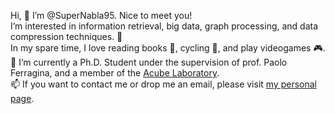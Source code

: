Hi, 👋 I’m @SuperNabla95. Nice to meet you!  
I’m interested in information retrieval, big data, graph processing, and data compression techniques. 👀  
In my spare time, I love reading books 📖, cycling 🚴, and play videogames 🎮.
🌱 I’m currently a Ph.D. Student under the supervision of prof. Paolo Ferragina, and a member of the <a href="http://acube.di.unipi.it">Acube Laboratory</a>.  
📫 If you want to contact me or drop me an email, please visit <a href="http://pages.di.unipi.it/tosoni">my personal page</a>.  

<!---
SuperNabla95/SuperNabla95 is a ✨ special ✨ repository because its `README.md` (this file) appears on your GitHub profile.
You can click the Preview link to take a look at your changes.
--->
